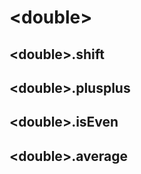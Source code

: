 # &lt;double&gt;

## &lt;double&gt;.shift

## &lt;double&gt;.plusplus

## &lt;double&gt;.isEven

## &lt;double&gt;.average
